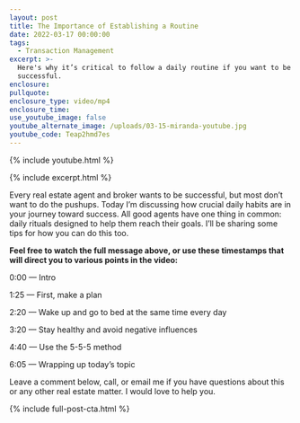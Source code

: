 ```yaml
---
layout: post
title: The Importance of Establishing a Routine
date: 2022-03-17 00:00:00
tags:
  - Transaction Management
excerpt: >-
  Here's why it’s critical to follow a daily routine if you want to be
  successful.
enclosure:
pullquote:
enclosure_type: video/mp4
enclosure_time:
use_youtube_image: false
youtube_alternate_image: /uploads/03-15-miranda-youtube.jpg
youtube_code: Teap2hmd7es
---
```

{% include youtube.html %}

{% include excerpt.html %}

Every real estate agent and broker wants to be successful, but most don’t want to do the pushups. Today I’m discussing how crucial daily habits are in your journey toward success. All good agents have one thing in common: daily rituals designed to help them reach their goals. I’ll be sharing some tips for how you can do this too.&nbsp;

**Feel free to watch the full message above, or use these timestamps that will direct you to various points in the video:**

0:00 — Intro

1:25 — First, make a plan

2:20 — Wake up and go to bed at the same time every day

3:20 — Stay healthy and avoid negative influences

4:40 — Use the 5-5-5 method

6:05 — Wrapping up today’s topic

Leave a comment below, call, or email me if you have questions about this or any other real estate matter. I would love to help you.

{% include full-post-cta.html %}
